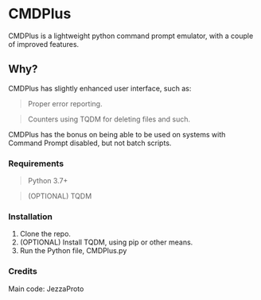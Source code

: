 # CMDPlus
CMDPlus is a lightweight python command prompt emulator, with a couple of improved features.
## Why?
CMDPlus has slightly enhanced user interface, such as:
> Proper error reporting.

> Counters using TQDM for deleting files and such.

CMDPlus has the bonus on being able to be used on systems with Command Prompt disabled, but not batch scripts.
### Requirements
> Python 3.7+

> (OPTIONAL) TQDM
### Installation
1. Clone the repo.
2. (OPTIONAL) Install TQDM, using pip or other means.
3. Run the Python file, CMDPlus.py
### Credits
Main code: JezzaProto
